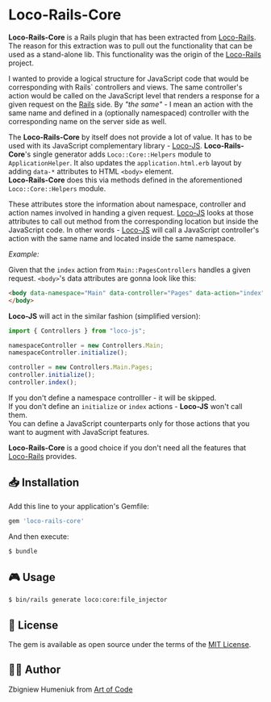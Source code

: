 # Loco-Rails-Core

**Loco-Rails-Core** is a Rails plugin that has been extracted from [Loco-Rails](https://github.com/locoframework/loco-rails).
The reason for this extraction was to pull out the functionality that can be used as a stand-alone lib.
This functionality was the origin of the [Loco-Rails](https://github.com/locoframework/loco-rails) project.  

I wanted to provide a logical structure for JavaScript code that would be corresponding with Rails` controllers and views.
The same controller's action would be called on the JavaScript level that renders a response for a given request on the [Rails](https://rubyonrails.org) side.
By _"the same"_ - I mean an action with the same name and defined in a (optionally namespaced) controller with the corresponding name on the server side as well.

The **Loco-Rails-Core** by itself does not provide a lot of value. It has to be used with its JavaScript complementary library - [Loco-JS](https://github.com/locoframework/loco-js).
**Loco-Rails-Core**'s single generator adds `Loco::Core::Helpers` module to `ApplicationHelper`.
It also updates the `application.html.erb` layout by adding `data-*` attributes to HTML `<body>` element.  
**Loco-Rails-Core** does this via methods defined in the aforementioned `Loco::Core::Helpers` module.

These attributes store the information about namespace, controller and action names involved in handing a given request.
[Loco-JS](https://github.com/locoframework/loco-js) looks at those attributes to call out method from the corresponding location but inside the JavaScript code.
In other words - [Loco-JS](https://github.com/locoframework/loco-js) will call a JavaScript controller's action with the same name and located inside the same namespace.

_Example:_

Given that the `index` action from `Main::PagesControllers` handles a given request.
`<body>`'s data attributes are gonna look like this:

```html
<body data-namespace="Main" data-controller="Pages" data-action="index">
</body>
```

**Loco-JS** will act in the similar fashion (simplified version):

```javascript
import { Controllers } from "loco-js";

namespaceController = new Controllers.Main;
namespaceController.initialize();

controller = new Controllers.Main.Pages;
controller.initialize();
controller.index();
```

If you don't define a namespace controlller - it will be skipped.  
If you don't define an `initialize` or `index` actions - **Loco-JS** won't call them.  
You can define a JavaScript counterparts only for those actions that you want to augment with JavaScript features.

**Loco-Rails-Core** is a good choice if you don't need all the features that [Loco-Rails](https://github.com/locoframework/loco-rails) provides.


## 📥 Installation

Add this line to your application's Gemfile:

```ruby
gem 'loco-rails-core'
```
And then execute:

```bash
$ bundle
```


## 🎮 Usage

```bash
$ bin/rails generate loco:core:file_injector
```


## 📜 License

The gem is available as open source under the terms of the [MIT License](https://opensource.org/licenses/MIT).


## 👨‍🏭 Author

Zbigniew Humeniuk from [Art of Code](https://artofcode.co)
